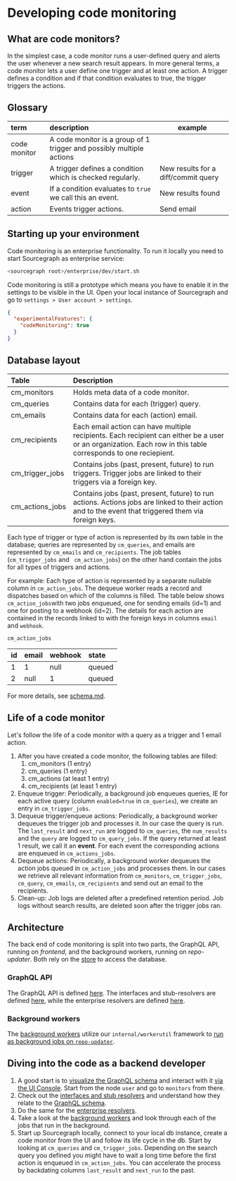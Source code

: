 # Developing code monitoring

## What are code monitors?

In the simplest case, a code monitor runs a user-defined query and alerts the
user whenever a new search result appears. In more general terms, a code monitor
lets a user define one trigger and at least one action. A trigger defines a
condition and if that condition evaluates to true, the trigger triggers the
actions.

## Glossary
| term         | description                                                          | example                             |
|:-------------|:---------------------------------------------------------------------|-------------------------------------|
| code monitor | A code monitor is a group of 1 trigger and possibly multiple actions |                                     |
| trigger      | A trigger defines a condition which is checked regularly.            | New results for a diff/commit query |
| event        | If a condition evaluates to `true` we call this an event.            | New results found                   |
| action       | Events trigger actions.                                              | Send email                          |


## Starting up your environment

Code monitoring is an enterprise functionality. To run it locally you need to start Sourcegraph as enterprise service:

```bash
<sourcegraph root>/enterprise/dev/start.sh
```

Code monitoring is still a prototype which means you have to enable it in the
settings to be visible in the UI. Open your local instance of Sourcegraph and go
to `settings > User account > settings`.

```json
{
  "experimentalFeatures": {
    "codeMonitoring": true
  }
}
```

## Database layout

| Table           | Description                                                                                                                                                   |
|:----------------|:--------------------------------------------------------------------------------------------------------------------------------------------------------------|
| cm_monitors     | Holds meta data of a code monitor.                                                                                                                            |
| cm_queries      | Contains data for each (trigger) query.                                                                                                                       |
| cm_emails       | Contains data for each (action) email.                                                                                                                        |
| cm_recipients   | Each email action can have multiple recipients. Each recipient can either be a user or an organization. Each row in this table corresponds to one reciepient. |
| cm_trigger_jobs | Contains jobs (past, present, future) to run triggers. Trigger jobs are linked to their triggers via a foreign key.                                           |
| cm_actions_jobs | Contains jobs (past, present, future) to run actions. Actions jobs are linked to their action and to the event that triggered them  via foreign keys.         |

Each type of trigger or type of action is represented by its own table in the
database; queries are represented by `cm_queries`, and emails are represented by
`cm_emails` and `cm_recipients`. The job tables (`cm_trigger_jobs` and `
cm_action_jobs`) on the other hand contain the jobs for all types of triggers
and actions. 

For example: Each type of action is represented by a separate nullable column in
`cm_action_jobs`. The dequeue worker reads a record and dispatches based on
which of the columns is filled. The table below shows `cm_action_jobs`with two
jobs enqueued, one for sending emails (id=1) and one for posting to a webhook
(id=2). The details for each action are contained in the records linked to with
the foreign keys in columns `email` and `webhook`.

`cm_action_jobs`

| id | email | webhook | state  |
|:---|:------|:--------|:-------|
| 1  | 1     | null    | queued |
| 2  | null  | 1       | queued |

For more details, see
[schema.md](https://github.com/sourcegraph/sourcegraph/blob/main/internal/db/schema.md).

## Life of a code monitor

Let's follow the life of a code monitor with a query as a trigger and 1 email
action.

1. After you have created a code monitor, the following tables are filled:
    1. cm_monitors (1 entry)
    2. cm_queries (1 entry)
    3. cm_actions (at least 1 entry)
    4. cm_recipients (at least 1 entry)
3. Enqueue trigger: Periodically, a background job enqueues queries, IE for each
   active query (column `enabled=true` in `cm_queries`), we create an entry in
   `cm_trigger_jobs`.
4. Dequeue trigger/enqueue actions: Periodically, a background worker dequeues
   the trigger job and processes it. In our case the query is run. The
   `last_result` and `next_run` are logged to `cm_queries`, the `num_results`
   and the `query` are logged to `cm_query_jobs`. If the query returned at least
   1 result, we call it an **event**. For each event the corresponding actions
   are enqueued in `cm_actions_jobs`.
5. Dequeue actions: Periodically, a background worker dequeues the action jobs
   queued in `cm_action_jobs` and processes them. In our cases we retrieve all
   relevant information from `cm_monitors`, `cm_trigger_jobs`, `cm_query`,
   `cm_emails`, `cm_recipients` and send out an email to the recipients.
6. Clean-up: Job logs are deleted after a predefined retention period. Job logs
   without search results, are deleted soon after the trigger jobs ran.

## Architecture

The back end of code monitoring is split into two parts, the GraphQL API, running
on _frontend_, and the background workers, running on _repo-updater_. Both rely
on the
[store](https://github.com/sourcegraph/sourcegraph/blob/main/enterprise/internal/codemonitors/store.go)
to access the database.

### GraphQL API

The GraphQL API is defined
[here](https://github.com/sourcegraph/sourcegraph/blob/main/cmd/frontend/graphqlbackend/schema.graphql).
The interfaces and stub-resolvers are defined
[here](https://github.com/sourcegraph/sourcegraph/blob/main/cmd/frontend/graphqlbackend/code_monitors.go),
while the enterprise resolvers are defined
[here](https://github.com/sourcegraph/sourcegraph/blob/main/enterprise/internal/codemonitors/resolvers/resolvers.go).

### Background workers

The [background
workers](https://github.com/sourcegraph/sourcegraph/blob/main/enterprise/internal/codemonitors/background/background.go)
utilize our `internal/workerutil` framework to [run as background jobs on
`repo-updater`](https://github.com/sourcegraph/sourcegraph/blob/main/enterprise/cmd/repo-updater/main.go#L49).

## Diving into the code as a backend developer

1. A good start is to [visualize the GraphQL
   schema](https://github.com/stefanhengl/sg-voyager) and interact with it [via
   the UI Console](https://sourcegraph.com/api/console). Start from the node
   `user` and go to `monitors` from there.
2. Check out the [interfaces and stub
   resolvers](https://github.com/sourcegraph/sourcegraph/blob/main/cmd/frontend/graphqlbackend/code_monitors.go)
   and understand how they relate to the [GraphQL
   schema](https://github.com/sourcegraph/sourcegraph/blob/main/cmd/frontend/graphqlbackend/code_monitors.go).
3. Do the same for the [enterprise
   resolvers](https://github.com/sourcegraph/sourcegraph/blob/main/cmd/frontend/graphqlbackend/code_monitors.go).
4. Take a look at the [background
   workers](https://github.com/sourcegraph/sourcegraph/blob/main/enterprise/internal/codemonitors/background/background.go)
   and look through each of the jobs that run in the background.
5. Start up Sourcegraph locally, connect to your local db instance, create a
   code monitor from the UI and follow its life cycle in the db. Start by
   looking at `cm_queries` and `cm_trigger_jobs`. Depending on the search query
   you defined you might have to wait a long time before the first action is
   enqueued in `cm_action_jobs`. You can accelerate the process by backdating
   columns `last_result` and `next_run` to the past.

        
